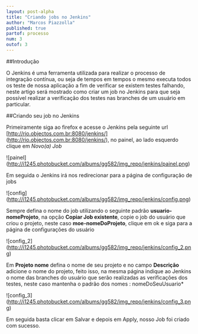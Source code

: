 ```yaml
---
layout: post-alpha
title: "Criando jobs no Jenkins"
author: "Marcos Piazzolla"
published: true
partof: processo
num: 3
outof: 3
---
```


##Introdução

O Jenkins é uma ferramenta utilizada para realizar o processo de integração contínua, ou seja de tempos
em tempos o mesmo executa todos os teste de nossa aplicação a fim de verificar se existem testes
falhando, neste artigo será mostrado como criar um job no Jenkins para que seja possível realizar
a verificação dos testes nas branches de um usuário em particular.

##Criando seu job no Jenkins

Primeiramente siga ao firefox e acesse o Jenkins pela seguinte url
[http://rio.objectos.com.br:8080/jenkins/] (http://rio.objectos.com.br:8080/jenkins/), no painel,
ao lado esquerdo clique em _Novo(a) Job_

![painel] (http://i1245.photobucket.com/albums/gg582/img_repo/jenkins/painel.png)

Em seguida o Jenkins irá nos redirecionar para a página de configuração de jobs

![config] (http://i1245.photobucket.com/albums/gg582/img_repo/jenkins/config.png)

Sempre defina o nome do job utilizando o seguinte padrão __usuario-nomeProjeto__, na opção
__Copiar Job existente__, copie o job do usuário que criou o projeto, neste caso __moe-nomeDoProjeto__,
clique em ok e siga para a página de configurações do usuário

![config_2] (http://i1245.photobucket.com/albums/gg582/img_repo/jenkins/config_2.png)

Em __Projeto nome__ defina o nome de seu projeto e no campo __Descrição__ adicione o nome do projeto,
feito isso, na mesma página indique ao Jenkins o nome das branches do usuário que serão realizadas as
verificações dos testes, neste caso mantenha o padrão dos nomes : nomeDoSeuUsuario&#42;
 
![config_3] (http://i1245.photobucket.com/albums/gg582/img_repo/jenkins/config_3.png)

Em seguida basta clicar em Salvar e depois em Apply, nosso Job foi criado com sucesso.